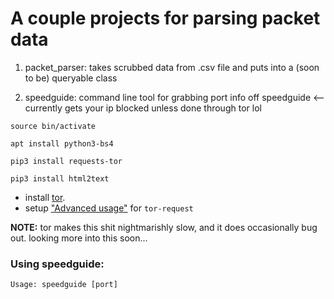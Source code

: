 # A couple projects for parsing packet data

1. packet_parser:
takes scrubbed data from .csv file and puts into a (soon to be) queryable class

2. speedguide:
command line tool for grabbing port info off speedguide <-- currently gets your ip blocked unless done through tor lol

`source bin/activate`

`apt install python3-bs4`

`pip3 install requests-tor`

`pip3 install html2text`

- install [tor](https://gist.github.com/DusanMadar/8d11026b7ce0bce6a67f7dd87b999f6b).
- setup ["Advanced usage"](https://pypi.org/project/requests-tor/) for `tor-request`

__NOTE:__
tor makes this shit nightmarishly slow, and it does occasionally bug out. 
looking more into this soon...

### Using speedguide:

`Usage: speedguide [port]`

